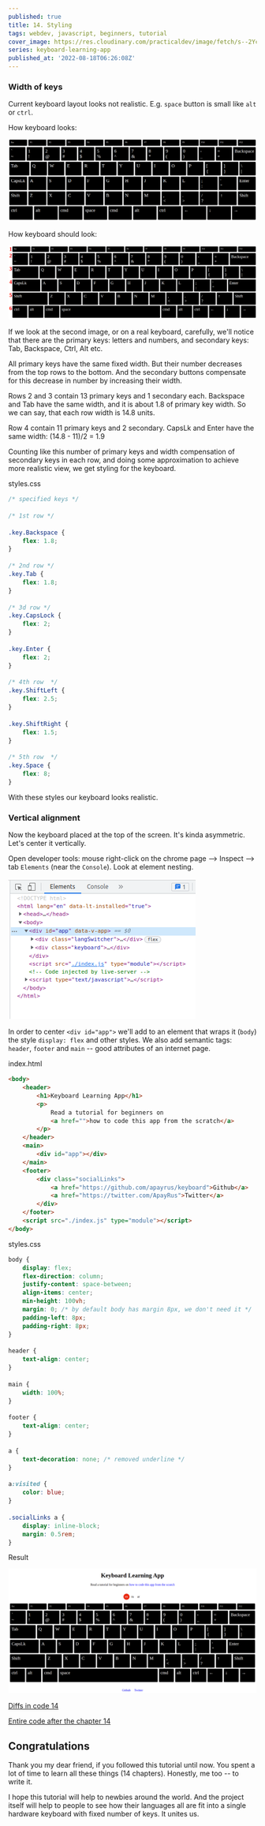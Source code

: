 ```yaml
---
published: true
title: 14. Styling
tags: webdev, javascript, beginners, tutorial
cover_image: https://res.cloudinary.com/practicaldev/image/fetch/s--2Ycgb9E_--/c_imagga_scale,f_auto,fl_progressive,h_420,q_auto,w_1000/https://dev-to-uploads.s3.amazonaws.com/uploads/articles/t7manuew9dwi5jlrf8p5.png
series: keyboard-learning-app
published_at: '2022-08-18T06:26:08Z'
---
```


### Width of keys

Current keyboard layout looks not realistic. E.g. `space` button is small like `alt` or `ctrl`.

How keyboard looks:

![How keyboard looks](./images/Screenshot%20from%202022-08-13%2007-22-48.png)

How keyboard should look:

![How keyboard should look](./images/Screenshot%20from%202022-08-13%2007-57-49.png)

If we look at the second image, or on a real keyboard, carefully, we'll notice that there are the primary keys: letters and numbers, and secondary keys: Tab, Backspace, Ctrl, Alt etc.

All primary keys have the same fixed width. But their number decreases from the top rows to the bottom. And the secondary buttons compensate for this decrease in number by increasing their width.

Rows 2 and 3 contain 13 primary keys and 1 secondary each. Backspace and Tab have the same width, and it is about 1.8 of primary key width. So we can say, that each row width is 14.8 units.

Row 4 contain 11 primary keys and 2 secondary. CapsLk and Enter have the same width:
(14.8 - 11)/2 = 1.9

Counting like this number of primary keys and width compensation of secondary keys in each row, and doing some approximation to achieve more realistic view, we get styling for the keyboard.

styles.css

```css
/* specified keys */

/* 1st row */

.key.Backspace {
	flex: 1.8;
}

/* 2nd row */
.key.Tab {
	flex: 1.8;
}

/* 3d row */
.key.CapsLock {
	flex: 2;
}

.key.Enter {
	flex: 2;
}

/* 4th row  */
.key.ShiftLeft {
	flex: 2.5;
}

.key.ShiftRight {
	flex: 1.5;
}

/* 5th row  */
.key.Space {
	flex: 8;
}
```

With these styles our keyboard looks realistic.

### Vertical alignment

Now the keyboard placed at the top of the screen. It's kinda asymmetric. Let's center it vertically.

Open developer tools: mouse right-click on the chrome page --> Inspect --> tab `Elements` (near the `Console`). Look at element nesting.

![](./images/Screenshot%20from%202022-08-14%2002-36-51.png)

In order to center `<div id="app">` we'll add to an element that wraps it (`body`) the style `display: flex` and other styles. We also add semantic tags: `header`, `footer` and `main` -- good attributes of an internet page.

index.html

```html
<body>
	<header>
		<h1>Keyboard Learning App</h1>
		<p>
			Read a tutorial for beginners on
			<a href="">how to code this app from the scratch</a>
		</p>
	</header>
	<main>
		<div id="app"></div>
	</main>
	<footer>
		<div class="socialLinks">
			<a href="https://github.com/apayrus/keyboard">Github</a>
			<a href="https://twitter.com/ApayRus">Twitter</a>
		</div>
	</footer>
	<script src="./index.js" type="module"></script>
</body>
```

styles.css

```css
body {
	display: flex;
	flex-direction: column;
	justify-content: space-between;
	align-items: center;
	min-height: 100vh;
	margin: 0; /* by default body has margin 8px, we don't need it */
	padding-left: 8px;
	padding-right: 8px;
}

header {
	text-align: center;
}

main {
	width: 100%;
}

footer {
	text-align: center;
}

a {
	text-decoration: none; /* removed underline */
}

a:visited {
	color: blue;
}

.socialLinks a {
	display: inline-block;
	margin: 0.5rem;
}
```

Result

![](images/Screenshot%20from%202022-08-18%2007-39-54.png)

[Diffs in code 14](https://github.com/ApayRus/keyboard/commit/79c4c22cb598448893efa64b042f7e0cd7ae9e2a)

[Entire code after the chapter 14](https://github.com/ApayRus/keyboard/commits/14.-Styling)

## Congratulations

Thank you my dear friend, if you followed this tutorial until now. You spent a lot of time to learn all these things (14 chapters). Honestly, me too -- to write it.

I hope this tutorial will help to newbies around the world. And the project itself will help to people to see how their languages all are fit into a single hardware keyboard with fixed number of keys. It unites us.
